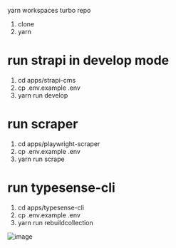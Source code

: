 yarn workspaces turbo repo

1. clone
2. yarn

# run strapi in develop mode

1. cd apps/strapi-cms
2. cp .env.example .env
3. yarn run develop

# run scraper

1. cd apps/playwright-scraper
2. cp .env.example .env
3. yarn run scrape

# run typesense-cli

1. cd apps/typesense-cli
2. cp .env.example .env
3. yarn run rebuildcollection

![image](https://github.com/progwise/george-ai/assets/16672443/892a434c-7c93-44f6-a3f7-b8cb5b28d66f)
